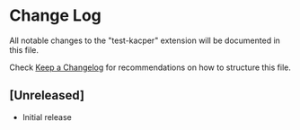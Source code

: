 # Change Log

All notable changes to the "test-kacper" extension will be documented in this file.

Check [Keep a Changelog](http://keepachangelog.com/) for recommendations on how to structure this file.

## [Unreleased]

- Initial release